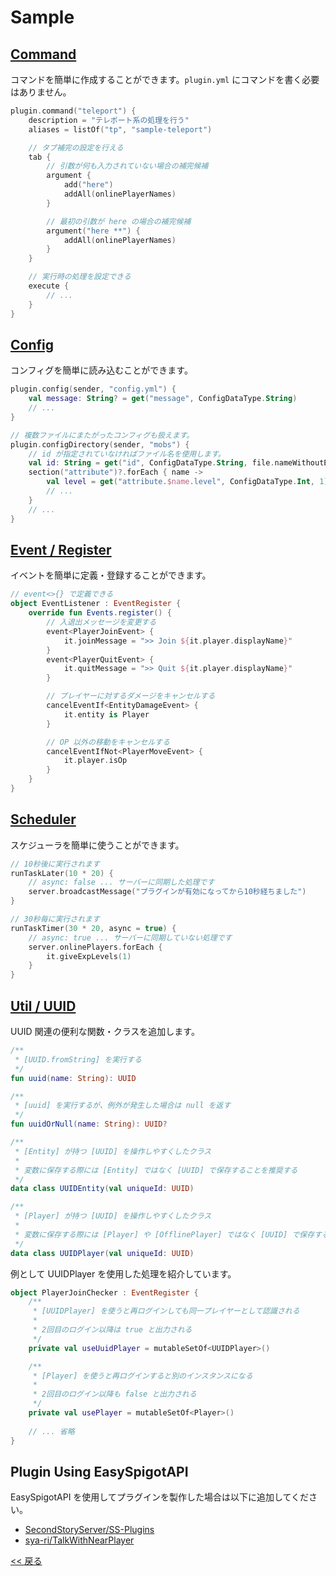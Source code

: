 # Sample

## [Command](command)
コマンドを簡単に作成することができます。`plugin.yml` にコマンドを書く必要はありません。

```kotlin
plugin.command("teleport") {
    description = "テレポート系の処理を行う"
    aliases = listOf("tp", "sample-teleport")

    // タブ補完の設定を行える
    tab {
        // 引数が何も入力されていない場合の補完候補
        argument {
            add("here")
            addAll(onlinePlayerNames)
        }

        // 最初の引数が here の場合の補完候補
        argument("here **") {
            addAll(onlinePlayerNames)
        }
    }

    // 実行時の処理を設定できる
    execute {
        // ...
    }
}
```

## [Config](config)
コンフィグを簡単に読み込むことができます。

```kotlin
plugin.config(sender, "config.yml") {
    val message: String? = get("message", ConfigDataType.String)
    // ...
}

// 複数ファイルにまたがったコンフィグも扱えます。
plugin.configDirectory(sender, "mobs") {
    // id が指定されていなければファイル名を使用します。
    val id: String = get("id", ConfigDataType.String, file.nameWithoutExtension)
    section("attribute")?.forEach { name ->
        val level = get("attribute.$name.level", ConfigDataType.Int, 1)
        // ...
    }
    // ...
}
```

## [Event / Register](event-register)
イベントを簡単に定義・登録することができます。

```kotlin
// event<>{} で定義できる
object EventListener : EventRegister {
    override fun Events.register() {
        // 入退出メッセージを変更する
        event<PlayerJoinEvent> {
            it.joinMessage = ">> Join ${it.player.displayName}"
        }
        event<PlayerQuitEvent> {
            it.quitMessage = ">> Quit ${it.player.displayName}"
        }

        // プレイヤーに対するダメージをキャンセルする
        cancelEventIf<EntityDamageEvent> {
            it.entity is Player
        }

        // OP 以外の移動をキャンセルする
        cancelEventIfNot<PlayerMoveEvent> {
            it.player.isOp
        }
    }
}
```

## [Scheduler](scheduler)
スケジューラを簡単に使うことができます。

```kotlin
// 10秒後に実行されます
runTaskLater(10 * 20) {
    // async: false ... サーバーに同期した処理です
    server.broadcastMessage("プラグインが有効になってから10秒経ちました")
}

// 30秒毎に実行されます
runTaskTimer(30 * 20, async = true) {
    // async: true ... サーバーに同期していない処理です
    server.onlinePlayers.forEach {
        it.giveExpLevels(1)
    }
}
```

## [Util / UUID](util-uuid)
UUID 関連の便利な関数・クラスを追加します。

```kotlin
/**
 * [UUID.fromString] を実行する
 */
fun uuid(name: String): UUID

/**
 * [uuid] を実行するが、例外が発生した場合は null を返す
 */
fun uuidOrNull(name: String): UUID?

/**
 * [Entity] が持つ [UUID] を操作しやすくしたクラス
 *
 * 変数に保存する際には [Entity] ではなく [UUID] で保存することを推奨する
 */
data class UUIDEntity(val uniqueId: UUID)

/**
 * [Player] が持つ [UUID] を操作しやすくしたクラス
 *
 * 変数に保存する際には [Player] や [OfflinePlayer] ではなく [UUID] で保存することを推奨する
 */
data class UUIDPlayer(val uniqueId: UUID)
```

例として UUIDPlayer を使用した処理を紹介しています。

```kotlin
object PlayerJoinChecker : EventRegister {
    /**
     * [UUIDPlayer] を使うと再ログインしても同一プレイヤーとして認識される
     *
     * 2回目のログイン以降は true と出力される
     */
    private val useUuidPlayer = mutableSetOf<UUIDPlayer>()

    /**
     * [Player] を使うと再ログインすると別のインスタンスになる
     *
     * 2回目のログイン以降も false と出力される
     */
    private val usePlayer = mutableSetOf<Player>()
    
    // ... 省略
}
```

## Plugin Using EasySpigotAPI
EasySpigotAPI を使用してプラグインを製作した場合は以下に追加してください。

- [SecondStoryServer/SS-Plugins](https://github.com/SecondStoryServer/SS-Plugins)
- [sya-ri/TalkWithNearPlayer](https://github.com/sya-ri/TalkWithNearPlayer)

[<< 戻る](../README.md)